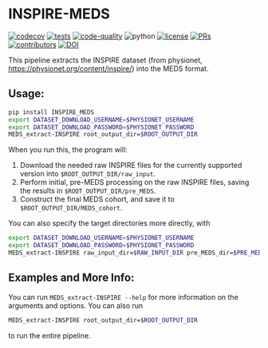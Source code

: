 # INSPIRE-MEDS

[![codecov](https://codecov.io/gh/rvandewater/INSPIRE_MEDS/graph/badge.svg?token=RW6JXHNT0W)](https://codecov.io/gh/rvandewater/INSPIRE_MEDS)
[![tests](https://github.com/rvandewater/INSPIRE_MEDS/actions/workflows/tests.yaml/badge.svg)](https://github.com/rvandewater/INSPIRE_MEDS/actions/workflows/tests.yml)
[![code-quality](https://github.com/rvandewater/INSPIRE_MEDS/actions/workflows/code-quality-main.yaml/badge.svg)](https://github.com/rvandewater/INSPIRE_MEDS/actions/workflows/code-quality-main.yaml)
![python](https://img.shields.io/badge/-Python_3.11-blue?logo=python&logoColor=white)
[![license](https://img.shields.io/badge/License-MIT-green.svg?labelColor=gray)](https://github.com/rvandewater/INSPIRE_MEDS#license)
[![PRs](https://img.shields.io/badge/PRs-welcome-brightgreen.svg)](https://github.com/rvandewater/INSPIRE_MEDS/pulls)
[![contributors](https://img.shields.io/github/contributors/rvandewater/INSPIRE_MEDS.svg)](https://github.com/rvandewater/INSPIRE_MEDS/graphs/contributors)
[![DOI](https://zenodo.org/badge/918107518.svg)](https://doi.org/10.5281/zenodo.14891939)

This pipeline extracts the INSPIRE dataset (from physionet, https://physionet.org/content/inspire/) into the MEDS format.

## Usage:

```bash
pip install INSPIRE_MEDS
export DATASET_DOWNLOAD_USERNAME=$PHYSIONET_USERNAME
export DATASET_DOWNLOAD_PASSWORD=$PHYSIONET_PASSWORD
MEDS_extract-INSPIRE root_output_dir=$ROOT_OUTPUT_DIR
```

When you run this, the program will:

1. Download the needed raw INSPIRE files for the currently supported version into
    `$ROOT_OUTPUT_DIR/raw_input`.
2. Perform initial, pre-MEDS processing on the raw INSPIRE files, saving the results in
    `$ROOT_OUTPUT_DIR/pre_MEDS`.
3. Construct the final MEDS cohort, and save it to `$ROOT_OUTPUT_DIR/MEDS_cohort`.

You can also specify the target directories more directly, with

```bash
export DATASET_DOWNLOAD_USERNAME=$PHYSIONET_USERNAME
export DATASET_DOWNLOAD_PASSWORD=$PHYSIONET_PASSWORD
MEDS_extract-INSPIRE raw_input_dir=$RAW_INPUT_DIR pre_MEDS_dir=$PRE_MEDS_DIR MEDS_cohort_dir=$MEDS_COHORT_DIR
```

## Examples and More Info:

You can run `MEDS_extract-INSPIRE --help` for more information on the arguments and options. You can also run

```bash
MEDS_extract-INSPIRE root_output_dir=$ROOT_OUTPUT_DIR
```

to run the entire pipeline.
